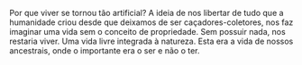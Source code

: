 Por que viver se tornou tão artificial? A ideia de nos libertar de tudo que a humanidade criou desde que deixamos de ser caçadores-coletores, nos faz imaginar uma vida sem o conceito de propriedade. Sem possuir nada, nos restaria viver. Uma vida livre integrada à natureza. Esta era a vida de nossos ancestrais, onde o importante era o ser e não o ter. 

